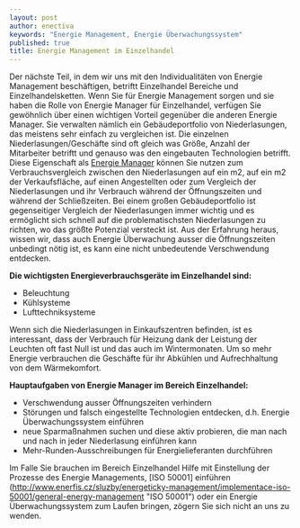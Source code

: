 ```yaml
---
layout: post
author: enectiva
keywords: "Energie Management, Energie Überwachungssystem"
published: true
title: Energie Management im Einzelhandel
---
```




Der nächste Teil, in dem wir uns mit den Individualitäten von Energie Management beschäftigen, betriftt Einzelhandel Bereiche und Einzelhandelsketten. Wenn Sie für Energie Management sorgen und sie haben die Rolle von Energie Manager für Einzelhandel, verfügen Sie gewöhnlich über einen wichtigen Vorteil gegenüber die anderen Energie Manager. Sie verwalten nämlich ein Gebäudeportfolio von Niederlasungen, das meistens sehr einfach zu vergleichen ist. Die einzelnen Niederlasungen/Geschäfte sind oft gleich was Größe, Anzahl der Mitarbeiter betriftt und genauso was den eingebauten Technologien betrifft. Diese Eigenschaft als [Energie Manager](http://www.enerfis.cz/sluzby/energeticky-management/externi-energetik "Externer Energetik") können Sie nutzen zum Verbrauchsvergleich zwischen den Niederlasungen auf ein m2, auf ein m2 der Verkaufsfläche, auf einen Angestellten oder zum Vergleich der Niederlasungen und ihr Verbrauch während der Öffnungszeiten und während der Schließzeiten. Bei einem großen Gebäudeportfolio ist gegenseitiger Vergleich der Niederlasungen immer wichtig und es ermöglicht sich schnell auf die problematischsten Niederlasungen zu richten, wo das größte Potenzial versteckt ist. Aus der Erfahrung heraus, wissen wir, dass auch Energie Überwachung ausser die Öffnungszeiten unbedingt nötig ist, es kann eine nicht unbedeutende Verschwendung entdecken.

**Die wichtigsten Energieverbrauchsgeräte im Einzelhandel sind:**
- Beleuchtung
- Kühlsysteme
- Lufttechniksysteme

Wenn sich die Niederlasungen in Einkaufszentren befinden, ist es interessant, dass der Verbrauch für Heizung dank der Leistung der Leuchten oft fast Null ist und das auch im Wintermonaten. Um so mehr Energie verbrauchen die Geschäfte für ihr Abkühlen und Aufrechhaltung von dem Wärmekomfort.

**Hauptaufgaben von Energie Manager im Bereich Einzelhandel:**
- Verschwendung ausser Öffnungszeiten verhindern
- Störungen und falsch eingestellte Technologien entdecken, d.h. Energie Überwachungssystem einführen
- neue Sparmaßnahmen suchen und diese aktiv probieren, die man nach und nach in jeder Niederlasung einführen kann
- Mehr-Runden-Ausschreibungen für Energielieferanten durchführen

Im Falle Sie brauchen im Bereich Einzelhandel Hilfe mit Einstellung der Prozesse des Energie Managements, [ISO 50001] einführen (http://www.enerfis.cz/sluzby/energeticky-management/implementace-iso-50001/general-energy-management "ISO 50001") oder ein Energie Überwachungssystem zum Laufen bringen, zögern Sie sich nicht an uns zu wenden.
